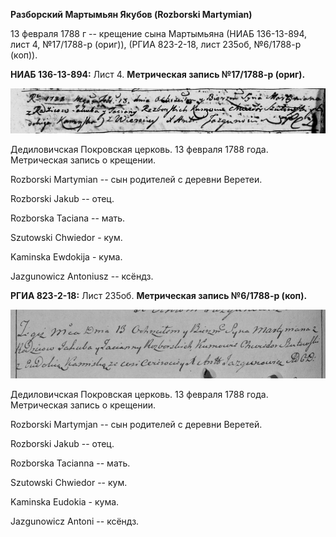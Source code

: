 **Разборский Мартымьян Якубов (Rozborski Martymian)**

13 февраля 1788 г -- крещение сына Мартымьяна (НИАБ 136-13-894, лист 4,
№17/1788-р (ориг)), (РГИА 823-2-18, лист 235об, №6/1788-р (коп)).

**НИАБ 136-13-894:** Лист 4. **Метрическая запись №17/1788-р (ориг).**

![](./media/6d0e9c07087c066c5e2c66427aa72b6f35d0c354.png)

Дедиловичская Покровская церковь. 13 февраля 1788 года. Метрическая
запись о крещении.

Rozborski Martymian -- сын родителей с деревни Веретеи.

Rozborski Jakub -- отец.

Rozborska Taciana -- мать.

Szutowski Chwiedor - кум.

Kaminska Ewdokija - кума.

Jazgunowicz Antoniusz -- ксёндз.

**РГИА 823-2-18:** Лист 235об. **Метрическая запись №6/1788-р (коп).**

![](./media/d601423f2db39590a1045b9b2119194bd02ff3e6.png)

Дедиловичская Покровская церковь. 13 февраля 1788 года. Метрическая
запись о крещении.

Rozborski Martymjan -- сын родителей с деревни Веретей.

Rozborski Jakub -- отец.

Rozborska Tacianna -- мать.

Szutowski Chwiedor -- кум.

Kaminska Eudokia - кума.

Jazgunowicz Antoni -- ксёндз.
